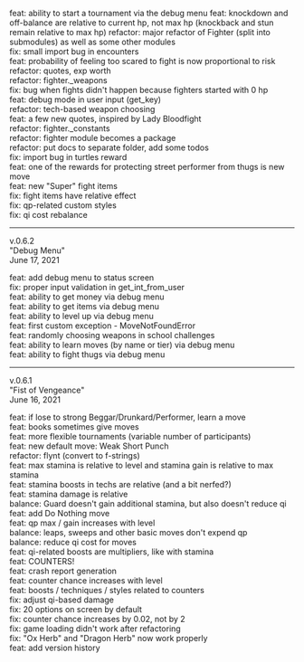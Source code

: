 
feat: ability to start a tournament via the debug menu
feat: knockdown and off-balance are relative to current hp, not max hp (knockback and stun remain relative to max hp)
refactor: major refactor of Fighter (split into submodules) as well as some other modules  
fix: small import bug in encounters  
feat: probability of feeling too scared to fight is now proportional to risk  
refactor: quotes, exp worth  
refactor: fighter._weapons  
fix: bug when fights didn't happen because fighters started with 0 hp  
feat: debug mode in user input (get_key)  
refactor: tech-based weapon choosing  
feat: a few new quotes, inspired by Lady Bloodfight  
refactor: fighter._constants  
refactor: fighter module becomes a package  
refactor: put docs to separate folder, add some todos  
fix: import bug in turtles reward  
feat: one of the rewards for protecting street performer from thugs is new move  
feat: new "Super" fight items  
fix: fight items have relative effect  
fix: qp-related custom styles  
fix: qi cost rebalance  

---

v.0.6.2  
"Debug Menu"  
June 17, 2021  

feat: add debug menu to status screen  
fix: proper input validation in get_int_from_user  
feat: ability to get money via debug menu  
feat: ability to get items via debug menu  
feat: ability to level up via debug menu  
feat: first custom exception - MoveNotFoundError  
feat: randomly choosing weapons in school challenges  
feat: ability to learn moves (by name or tier) via debug menu  
feat: ability to fight thugs via debug menu  

---

v.0.6.1  
"Fist of Vengeance"  
June 16, 2021  

feat: if lose to strong Beggar/Drunkard/Performer, learn a move  
feat: books sometimes give moves  
feat: more flexible tournaments (variable number of participants)  
feat: new default move: Weak Short Punch  
refactor: flynt (convert to f-strings)  
feat: max stamina is relative to level and stamina gain is relative to max stamina  
feat: stamina boosts in techs are relative (and a bit nerfed?)  
feat: stamina damage is relative  
balance: Guard doesn't gain additional stamina, but also doesn't reduce qi  
feat: add Do Nothing move  
feat: qp max / gain increases with level  
balance: leaps, sweeps and other basic moves don't expend qp  
balance: reduce qi cost for moves  
feat: qi-related boosts are multipliers, like with stamina  
feat: COUNTERS!  
feat: crash report generation  
feat: counter chance increases with level  
feat: boosts / techniques / styles related to counters  
fix: adjust qi-based damage  
fix: 20 options on screen by default  
fix: counter chance increases by 0.02, not by 2  
fix: game loading didn't work after refactoring  
fix: "Ox Herb" and "Dragon Herb" now work properly  
feat: add version history  
